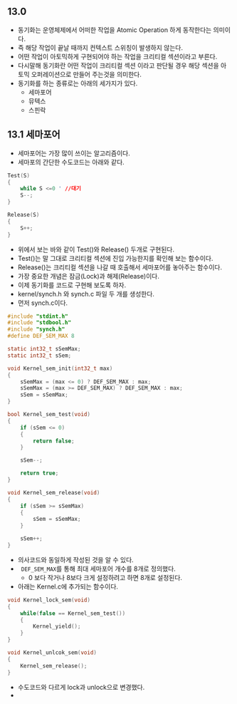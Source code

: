 ## 13.0
- 동기화는 운영체제에서 어떠한 작업을 Atomic Operation 하게 동작한다는 의미이다.
- 즉 해당 작업이 끝날 때까지 컨텍스트 스위칭이 발생하지 않는다.
- 어떤 작업이 아토믹하게 구현되어야 하는 작업을 크리티컬 섹션이라고 부른다.
- 다시말해 동기화란 어떤 작업이 크리티컬 섹션 이라고 판단될 경우 해당 섹션을 아토믹 오퍼레이션으로 만들어 주는것을 의미한다.
- 동기화를 하는 종류로는 아래의 세가지가 있다.
	- 세마포어
	- 뮤텍스
	- 스핀락


## 13.1 세마포어
- 세마포어는 가장 많이 쓰이는 알고리즘이다.
- 세마포의 간단한 수도코드는 아래와 같다.
~~~C
Test(S)
{
	while S <=0 ' //대기
	S--;
}

Release(S)
{
	S++;
}
~~~
- 위에서 보는 바와 같이 Test()와 Release() 두개로 구현된다.
- Test()는 말 그대로 크리티컬 섹션에 진입 가능한지를 확인해 보는 함수이다.
- Release()는 크리티컬 섹션을 나갈 때 호출해서 세마포어를 놓아주는 함수이다.
- 가장 중요한 개념은 잠금(Lock)과 해제(Release)이다.
- 이제 동기화를 코드로 구현해 보도록 하자.
- kernel/synch.h 와 synch.c 파일 두 개를 생성한다.
- 먼저 synch.c이다.
~~~C
#include "stdint.h"
#include "stdbool.h"
#include "synch.h"
#define DEF_SEM_MAX 8

static int32_t sSemMax;
static int32_t sSem;

void Kernel_sem_init(int32_t max)
{
    sSemMax = (max <= 0) ? DEF_SEM_MAX : max;
    sSemMax = (max >= DEF_SEM_MAX) ? DEF_SEM_MAX : max;
    sSem = sSemMax;
}

bool Kernel_sem_test(void)
{
    if (sSem <= 0)
    {
        return false;
    }

    sSem--;

    return true;
}

void Kernel_sem_release(void)
{
    if (sSem >= sSemMax)
    {
        sSem = sSemMax;
    }

    sSem++;
}
~~~
- 의사코드와 동일하게 작성된 것을 알 수 있다.
- ` DEF_SEM_MAX`를 통해 최대 세마포어 개수를 8개로 정의했다.
	- 0 보다 작거나 8보다 크게 설정하려고 하면 8개로 설정된다.
- 아래는 Kernel.c에 추가되는 함수이다.
~~~C
void Kernel_lock_sem(void)
{
    while(false == Kernel_sem_test())
    {
        Kernel_yield();
    }
}

void Kernel_unlcok_sem(void)
{
    Kernel_sem_release();
}
~~~
- 수도코드와 다르게 lock과 unlock으로 변경했다.
- 
<!--stackedit_data:
eyJoaXN0b3J5IjpbLTE1NTYyMjg4MzIsLTIyNzY5MjUzNyw4Mz
YxMTQ0MSwtMTEzNzYwODI5LC02OTMwNzAwOTEsMjU4ODEwNzU2
LDk0NTIxNjg3Niw5NDUyMTY4NzYsMTc1Mzc0OTM5NCwxNjAwOD
Q4MDE5LC00OTc4MTIwMTAsMTQxODE5NTQ3OCwyMTA5NTA4MzUy
LC03MzQwNTg0MTQsMTU1NDEzMjIwNiwtMzE4OTIwNzAxLC0xNj
M4ODMwMjQ3LC0xOTM5MjE2OTE3LDEyNzg3MjA0ODgsLTU1NzU4
NDk1MF19
-->